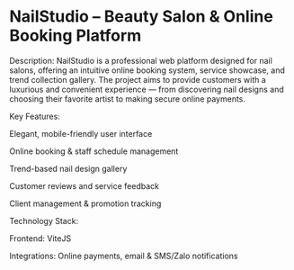 # NailStudio – Beauty Salon & Online Booking Platform
Description:
NailStudio is a professional web platform designed for nail salons, offering an intuitive online booking system, service showcase, and trend collection gallery. The project aims to provide customers with a luxurious and convenient experience — from discovering nail designs and choosing their favorite artist to making secure online payments.

Key Features:

Elegant, mobile-friendly user interface

Online booking & staff schedule management

Trend-based nail design gallery

Customer reviews and service feedback

Client management & promotion tracking

Technology Stack:

Frontend: ViteJS

Integrations: Online payments, email & SMS/Zalo notifications